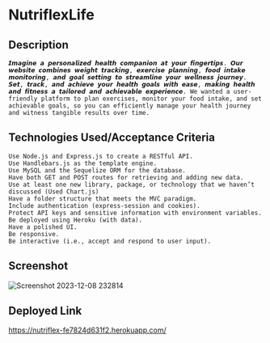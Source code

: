 # NutriflexLife
## Description
```
𝙄𝙢𝙖𝙜𝙞𝙣𝙚 𝙖 𝙥𝙚𝙧𝙨𝙤𝙣𝙖𝙡𝙞𝙯𝙚𝙙 𝙝𝙚𝙖𝙡𝙩𝙝 𝙘𝙤𝙢𝙥𝙖𝙣𝙞𝙤𝙣 𝙖𝙩 𝙮𝙤𝙪𝙧 𝙛𝙞𝙣𝙜𝙚𝙧𝙩𝙞𝙥𝙨. 𝙊𝙪𝙧 𝙬𝙚𝙗𝙨𝙞𝙩𝙚 𝙘𝙤𝙢𝙗𝙞𝙣𝙚𝙨 𝙬𝙚𝙞𝙜𝙝𝙩 𝙩𝙧𝙖𝙘𝙠𝙞𝙣𝙜, 𝙚𝙭𝙚𝙧𝙘𝙞𝙨𝙚 𝙥𝙡𝙖𝙣𝙣𝙞𝙣𝙜, 𝙛𝙤𝙤𝙙 𝙞𝙣𝙩𝙖𝙠𝙚 𝙢𝙤𝙣𝙞𝙩𝙤𝙧𝙞𝙣𝙜, 𝙖𝙣𝙙 𝙜𝙤𝙖𝙡 𝙨𝙚𝙩𝙩𝙞𝙣𝙜 𝙩𝙤 𝙨𝙩𝙧𝙚𝙖𝙢𝙡𝙞𝙣𝙚 𝙮𝙤𝙪𝙧 𝙬𝙚𝙡𝙡𝙣𝙚𝙨𝙨 𝙟𝙤𝙪𝙧𝙣𝙚𝙮. 𝙎𝙚𝙩, 𝙩𝙧𝙖𝙘𝙠, 𝙖𝙣𝙙 𝙖𝙘𝙝𝙞𝙚𝙫𝙚 𝙮𝙤𝙪𝙧 𝙝𝙚𝙖𝙡𝙩𝙝 𝙜𝙤𝙖𝙡𝙨 𝙬𝙞𝙩𝙝 𝙚𝙖𝙨𝙚, 𝙢𝙖𝙠𝙞𝙣𝙜 𝙝𝙚𝙖𝙡𝙩𝙝 𝙖𝙣𝙙 𝙛𝙞𝙩𝙣𝙚𝙨𝙨 𝙖 𝙩𝙖𝙞𝙡𝙤𝙧𝙚𝙙 𝙖𝙣𝙙 𝙖𝙘𝙝𝙞𝙚𝙫𝙖𝙗𝙡𝙚 𝙚𝙭𝙥𝙚𝙧𝙞𝙚𝙣𝙘𝙚. We wanted a user-friendly platform to plan exercises, monitor your food intake, and set achievable goals, so you can efficiently manage your health journey and witness tangible results over time.
```
## Technologies Used/Acceptance Criteria
```
Use Node.js and Express.js to create a RESTful API.
Use Handlebars.js as the template engine.
Use MySQL and the Sequelize ORM for the database.
Have both GET and POST routes for retrieving and adding new data.
Use at least one new library, package, or technology that we haven’t discussed (Used Chart.js)
Have a folder structure that meets the MVC paradigm.
Include authentication (express-session and cookies).
Protect API keys and sensitive information with environment variables.
Be deployed using Heroku (with data).
Have a polished UI.
Be responsive.
Be interactive (i.e., accept and respond to user input).
```
## Screenshot
![Screenshot 2023-12-08 232814](https://github.com/CodyCCL/NutriFlexLife-Project-2/assets/142187489/92eff665-541e-421a-bb7a-57395bcc761b)

## Deployed Link
https://nutriflex-fe7824d631f2.herokuapp.com/
